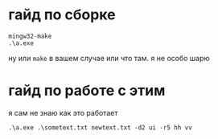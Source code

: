 # гайд по сборке

```
mingw32-make
.\a.exe
```

ну или `make` в вашем случае или что там. я не особо шарю

# гайд по работе с этим

я сам не знаю как это работает

```
.\a.exe .\sometext.txt newtext.txt -d2 ui -r5 hh vv
```